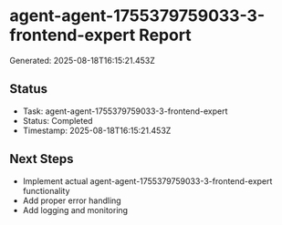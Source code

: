 # agent-agent-1755379759033-3-frontend-expert Report

Generated: 2025-08-18T16:15:21.453Z

## Status
- Task: agent-agent-1755379759033-3-frontend-expert
- Status: Completed
- Timestamp: 2025-08-18T16:15:21.453Z

## Next Steps
- Implement actual agent-agent-1755379759033-3-frontend-expert functionality
- Add proper error handling
- Add logging and monitoring
